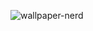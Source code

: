 ![wallpaper-nerd](https://github.com/ImanMontajabi/ImanMontajabi/assets/52942515/95893e6a-7b4a-4f76-8b57-884b6866ca56)
